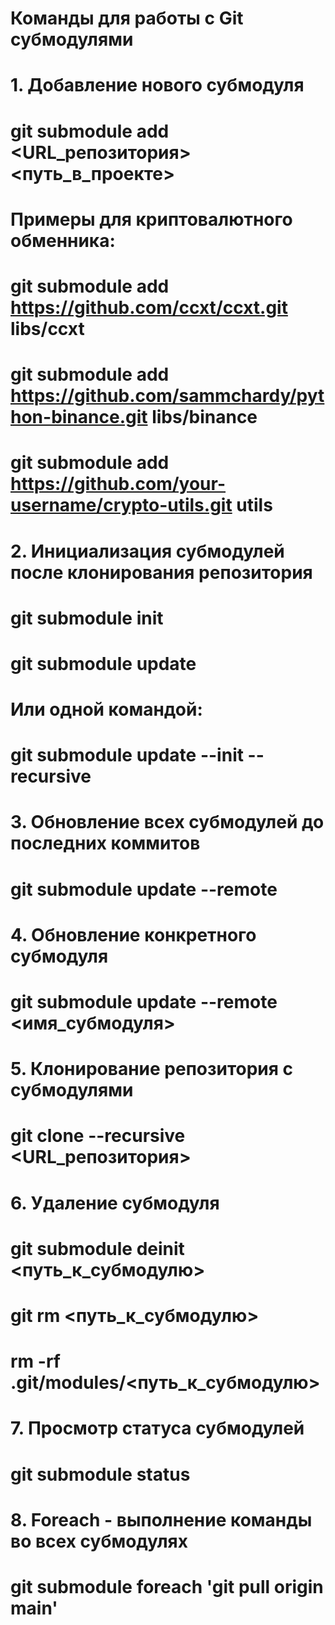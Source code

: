 # Команды для работы с Git субмодулями

# 1. Добавление нового субмодуля
# git submodule add <URL_репозитория> <путь_в_проекте>

# Примеры для криптовалютного обменника:
# git submodule add https://github.com/ccxt/ccxt.git libs/ccxt
# git submodule add https://github.com/sammchardy/python-binance.git libs/binance
# git submodule add https://github.com/your-username/crypto-utils.git utils

# 2. Инициализация субмодулей после клонирования репозитория
# git submodule init
# git submodule update




# Или одной командой:
# git submodule update --init --recursive

# 3. Обновление всех субмодулей до последних коммитов
# git submodule update --remote

# 4. Обновление конкретного субмодуля
# git submodule update --remote <имя_субмодуля>

# 5. Клонирование репозитория с субмодулями
# git clone --recursive <URL_репозитория>

# 6. Удаление субмодуля
# git submodule deinit <путь_к_субмодулю>
# git rm <путь_к_субмодулю>
# rm -rf .git/modules/<путь_к_субмодулю>

# 7. Просмотр статуса субмодулей
# git submodule status

# 8. Foreach - выполнение команды во всех субмодулях
# git submodule foreach 'git pull origin main'
